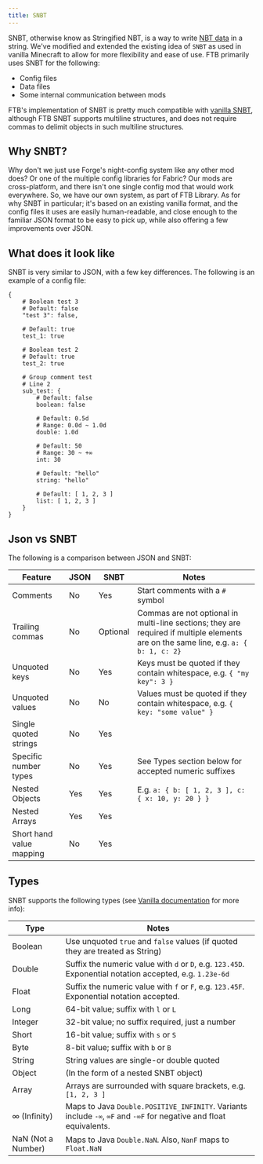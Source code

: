 ```yaml
---
title: SNBT
---
```


SNBT, otherwise know as Stringified NBT, is a way to write [NBT data](https://minecraft.fandom.com/wiki/NBT_format) in a string. We've modified and extended the existing idea of `SNBT` as used in vanilla Minecraft to allow for more flexibility and ease of use. FTB primarily uses SNBT for the following:

- Config files
- Data files
- Some internal communication between mods

FTB's implementation of SNBT is pretty much compatible with [vanilla SNBT](https://minecraft.fandom.com/wiki/NBT_format#SNBT_format), although FTB SNBT supports multiline structures, and does not require commas to delimit objects in such multiline structures.

## Why SNBT?

Why don't we just use Forge's night-config system like any other mod does? Or one of the multiple config libraries for Fabric? Our mods are cross-platform, and there isn't one single config mod that would work everywhere. So, we have our own system, as part of FTB Library. As for why SNBT in particular; it's based on an existing vanilla format, and the config files it uses are easily human-readable, and close enough to the familiar JSON format to be easy to pick up, while also offering a few improvements over JSON.

## What does it look like

SNBT is very similar to JSON, with a few key differences. The following is an example of a config file:

```jsonc
{
    # Boolean test 3
    # Default: false
    "test 3": false,

    # Default: true
    test_1: true

    # Boolean test 2
    # Default: true
    test_2: true

    # Group comment test
    # Line 2
    sub_test: {
        # Default: false
        boolean: false

        # Default: 0.5d
        # Range: 0.0d ~ 1.0d
        double: 1.0d

        # Default: 50
        # Range: 30 ~ +∞
        int: 30

        # Default: "hello"
        string: "hello"

        # Default: [ 1, 2, 3 ]
        list: [ 1, 2, 3 ]
    }
}
```

## Json vs SNBT

The following is a comparison between JSON and SNBT:

| Feature | JSON | SNBT | Notes |
| --- | --- | --- | --- |
| Comments | No | Yes | Start comments with a `#` symbol |
| Trailing commas | No | Optional | Commas are not optional in multi-line sections; they are required if multiple elements are on the same line, e.g. `a: { b: 1, c: 2}` |
| Unquoted keys | No | Yes | Keys must be quoted if they contain whitespace, e.g. `{ "my key": 3 }` |
| Unquoted values | No | No | Values must be quoted if they contain whitespace, e.g. `{ key: "some value" }` |
| Single quoted strings | No | Yes | |
| Specific number types | No | Yes | See Types section below for accepted numeric suffixes |
| Nested Objects | Yes | Yes | E.g. `a: { b: [ 1, 2, 3 ], c: { x: 10, y: 20 } }` |
| Nested Arrays | Yes | Yes | |
| Short hand value mapping | No | Yes | |

## Types

SNBT supports the following types (see [Vanilla documentation](https://minecraft.fandom.com/wiki/NBT_format#Data_types) for more info):

| Type | Notes |
| --- | --- |
| Boolean | Use unquoted `true` and `false` values (if quoted they are treated as String) |
| Double | Suffix the numeric value with `d` or `D`, e.g. `123.45D`. Exponential notation accepted, e.g. `1.23e-6d` |
| Float | Suffix the numeric value with `f` or `F`, e.g. `123.45F`. Exponential notation accepted. |
| Long | 64-bit value; suffix with `l` or `L` |
| Integer | 32-bit value; no suffix required, just a number |
| Short | 16-bit value; suffix with `s` or `S` |
| Byte | 8-bit value; suffix with `b` or `B` |
| String | String values are single-or double quoted |
| Object | (In the form of a nested SNBT object) |
| Array | Arrays are surrounded with square brackets, e.g. `[1, 2, 3 ]` |
| ∞ (Infinity) | Maps to Java `Double.POSITIVE_INFINITY`. Variants include `-∞`, `∞F` and `-∞F` for negative and float equivalents. |
| NaN (Not a Number) | Maps to Java `Double.NaN`. Also, `NanF` maps to `Float.NaN` |
